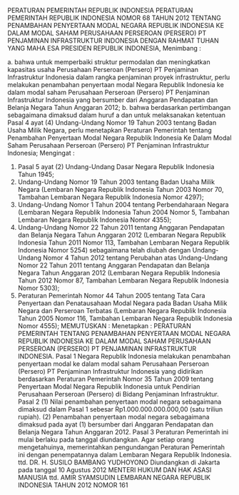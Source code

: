  PERATURAN PEMERINTAH REPUBLIK INDONESIA PERATURAN PEMERINTAH REPUBLIK INDONESIA NOMOR 68 TAHUN 2012 TENTANG PENAMBAHAN PENYERTAAN MODAL NEGARA REPUBLIK INDONESIA KE DALAM MODAL SAHAM PERUSAHAAN PERSEROAN (PERSERO) PT PENJAMINAN INFRASTRUKTUR INDONESIA
DENGAN RAHMAT TUHAN YANG MAHA ESA PRESIDEN REPUBLIK INDONESIA,
Menimbang :

a. bahwa untuk memperbaiki struktur permodalan dan meningkatkan kapasitas usaha Perusahaan Perseroan (Persero) PT Penjaminan Infrastruktur Indonesia dalam rangka penjaminan proyek infrastruktur, perlu melakukan penambahan penyertaan modal Negara Republik Indonesia ke dalam modal saham Perusahaan Perseroan (Persero) PT Penjaminan Infrastruktur Indonesia yang bersumber dari Anggaran Pendapatan dan Belanja Negara Tahun Anggaran 2012;
b. bahwa berdasarkan pertimbangan sebagaimana dimaksud dalam huruf a dan untuk melaksanakan ketentuan Pasal 4 ayat (4) Undang-Undang Nomor 19 Tahun 2003 tentang Badan Usaha Milik Negara, perlu menetapkan Peraturan Pemerintah tentang Penambahan Penyertaan Modal Negara Republik Indonesia Ke Dalam Modal Saham Perusahaan Perseroan (Persero) PT Penjaminan Infrastruktur Indonesia;
Mengingat :

1. Pasal 5 ayat (2) Undang-Undang Dasar Negara Republik Indonesia Tahun 1945;
2. Undang-Undang Nomor 19 Tahun 2003 tentang Badan Usaha Milik Negara (Lembaran Negara Republik Indonesia Tahun 2003 Nomor 70, Tambahan Lembaran Negara Republik Indonesia Nomor 4297);
3. Undang-Undang Nomor 1 Tahun 2004 tentang Perbendaharaan Negara (Lembaran Negara Republik Indonesia Tahun 2004 Nomor 5, Tambahan Lembaran Negara Republik Indonesia Nomor 4355);
4. Undang-Undang Nomor 22 Tahun 2011 tentang Anggaran Pendapatan dan Belanja Negara Tahun Anggaran 2012 (Lembaran Negara Republik Indonesia Tahun 2011 Nomor 113, Tambahan Lembaran Negara Republik Indonesia Nomor 5254) sebagaimana telah diubah dengan Undang- Undang Nomor 4 Tahun 2012 tentang Perubahan atas Undang-Undang Nomor 22 Tahun 2011 tentang Anggaran Pendapatan dan Belanja Negara Tahun Anggaran 2012 (Lembaran Negara Republik Indonesia Tahun 2012 Nomor 87, Tambahan Lembaran Negara Republik Indonesia Nomor 5303);
5. Peraturan Pemerintah Nomor 44 Tahun 2005 tentang Tata Cara Penyertaan dan Penatausahaan Modal Negara pada Badan Usaha Milik Negara dan Perseroan Terbatas (Lembaran Negara Republik Indonesia Tahun 2005 Nomor 116, Tambahan Lembaran Negara Republik Indonesia Nomor 4555);
MEMUTUSKAN :
 Menetapkan : PERATURAN PEMERINTAH TENTANG PENAMBAHAN PENYERTAAN MODAL NEGARA REPUBLIK INDONESIA KE DALAM MODAL SAHAM PERUSAHAAN PERSEROAN (PERSERO) PT PENJAMINAN INFRASTRUKTUR INDONESIA.
Pasal 1
Negara Republik Indonesia melakukan penambahan penyertaan modal ke dalam modal saham Perusahaan Perseroan (Persero) PT Penjaminan Infrastruktur Indonesia yang didirikan berdasarkan Peraturan Pemerintah Nomor 35 Tahun 2009 tentang Penyertaan Modal Negara Republik Indonesia untuk Pendirian Perusahaan Perseroan (Persero) di Bidang Penjaminan Infrastruktur.
Pasal 2
(1) Nilai penambahan penyertaan modal negara sebagaimana dimaksud dalam Pasal 1 sebesar Rp1.000.000.000.000,00 (satu triliun rupiah).
(2) Penambahan penyertaan modal negara sebagaimana dimaksud pada ayat (1) bersumber dari Anggaran Pendapatan dan Belanja Negara Tahun Anggaran 2012.
Pasal 3
Peraturan Pemerintah ini mulai berlaku pada tanggal diundangkan.
Agar setiap orang mengetahuinya, memerintahkan pengundangan Peraturan Pemerintah ini dengan penempatannya dalam Lembaran Negara Republik Indonesia. ttd. DR. H. SUSILO BAMBANG YUDHOYONO Diundangkan di Jakarta pada tanggal 10 Agustus 2012 MENTERI HUKUM DAN HAK ASASI MANUSIA ttd. AMIR SYAMSUDIN LEMBARAN NEGARA REPUBLIK INDONESIA TAHUN 2012 NOMOR 161